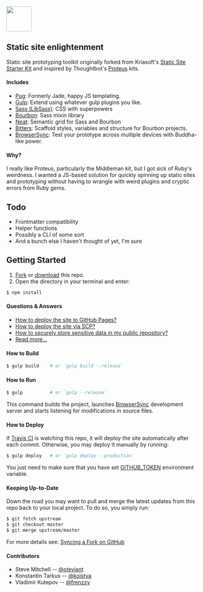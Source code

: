 <img src="http://i.imgur.com/EohdCC9.png" width="66px">

## Static site enlightenment

Static site prototyping toolkit originally forked from Kriasoft's [Static Site Starter Kit](https://github.com/kriasoft/static-site-starter) and inspired by Thoughtbot's [Proteus](https://github.com/thoughtbot/proteus) kits.

#### Includes

 * [Pug](https://github.com/pugjs/pug): Formerly Jade, happy JS templating.
 * [Gulp](http://gulpjs.com/): Extend using whatever gulp plugins you like.
 * [Sass (LibSass)](http://sass-lang.com):
   CSS with superpowers
 * [Bourbon](http://bourbon.io):
   Sass mixin library
 * [Neat](http://neat.bourbon.io):
   Semantic grid for Sass and Bourbon
 * [Bitters](http://bitters.bourbon.io):
   Scaffold styles, variables and structure for Bourbon projects.
 * [BrowserSync](http://www.browsersync.io): Test your prototype across multiple devices with Buddha-like power.

#### Why?

I really like Proteus, particularly the Middleman kit, but I got sick of Ruby's weirdness. I wanted a JS-based solution for quickly spinning up static sites and prototyping without having to wrangle with weird plugins and cryptic errors from Ruby gems.

## Todo

* Frontmatter compatibility
* Helper functions
* Possibly a CLI of some sort
* And a bunch else I haven't thought of yet, I'm sure


## Getting Started

 1. [Fork](https://github.com/steviant/zazen/fork) or [download](https://github.com/Steviant/zazen/archive/master.zip) this repo.
 2. Open the directory in your terminal and enter:
   ```sh
   $ npm install
   ```

#### Questions & Answers

* [How to deploy the site to GitHub Pages?](./docs/faq.md#how-to-deploy-the-site-to-github-pages)
* [How to deploy the site via SCP?](./docs/faq.md#how-to-deploy-the-site-via-scp)
* [How to securely store sensitive data in my public repository?](./docs/faq.md#how-to-securely-store-sensitive-data-in-my-public-repo)
* [Read more...](./docs/faq.md)

#### How to Build

```sh
$ gulp build    # or `gulp build --release`
```

#### How to Run

```sh
$ gulp          # or `gulp --release`
```

This command builds the project, launches [BrowserSync](http://www.browsersync.io)
development server and starts listening for modifications in source files.

#### How to Deploy

If [Travis CI](https://travis-ci.org/) is watching this repo, it will deploy
the site automatically after each commit. Otherwise, you may deploy it manually
by running:

```sh
$ gulp deploy   # or `gulp deploy --production`
```

You just need to make sure that you have set [GITHUB_TOKEN](https://github.com/settings/applications) environment variable.

#### Keeping Up-to-Date

Down the road you may want to pull and merge the latest updates from this repo
back to your local project. To do so, you simply run:

```sh
$ git fetch upstream
$ git checkout master
$ git merge upstream/master
```

For more details see: [Syncing a Fork on GitHub](https://help.github.com/articles/syncing-a-fork)

#### Contributors

 - Steve Mitchell -- [@steviant](https://github.com/steviant)
 - Konstantin Tarkus -- [@koistya](https://twitter.com/koistya)
 - Vladimir Kutepov -- [@frenzzy](https://github.com/frenzzy)
